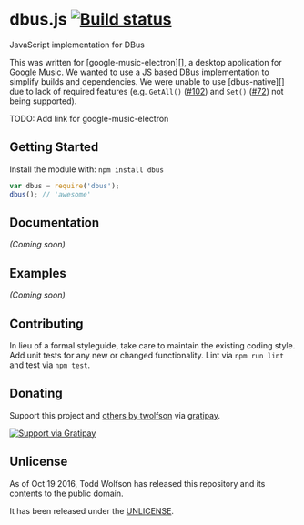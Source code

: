 # dbus.js [![Build status](https://travis-ci.org/twolfson/dbus.svg?branch=master)](https://travis-ci.org/twolfson/dbus)

JavaScript implementation for DBus

This was written for [google-music-electron][], a desktop application for Google Music. We wanted to use a JS based DBus implementation to simplify builds and dependencies. We were unable to use [dbus-native][] due to lack of required features (e.g. `GetAll()` ([#102][dbus-native-102]) and `Set()` ([#72][dbus-native-72]) not being supported).

TODO: Add link for google-music-electron

[dbus-native-102]: https://github.com/sidorares/node-dbus/issues/102
[dbus-native-72]: https://github.com/sidorares/node-dbus/issues/72

## Getting Started
Install the module with: `npm install dbus`

```js
var dbus = require('dbus');
dbus(); // 'awesome'
```

## Documentation
_(Coming soon)_

## Examples
_(Coming soon)_

## Contributing
In lieu of a formal styleguide, take care to maintain the existing coding style. Add unit tests for any new or changed functionality. Lint via `npm run lint` and test via `npm test`.

## Donating
Support this project and [others by twolfson][gratipay] via [gratipay][].

[![Support via Gratipay][gratipay-badge]][gratipay]

[gratipay-badge]: https://cdn.rawgit.com/gratipay/gratipay-badge/2.x.x/dist/gratipay.svg
[gratipay]: https://www.gratipay.com/twolfson/

## Unlicense
As of Oct 19 2016, Todd Wolfson has released this repository and its contents to the public domain.

It has been released under the [UNLICENSE][].

[UNLICENSE]: UNLICENSE
